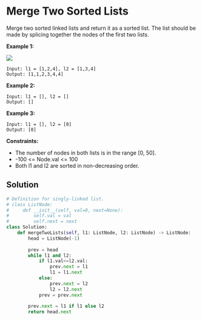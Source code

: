 <h1>Merge Two Sorted Lists</h1>

<p>
Merge two sorted linked lists and return it as a sorted list. The list should be made by splicing together the nodes of the first two lists.

<b>Example 1:</b>

<img src="https://assets.leetcode.com/uploads/2020/10/03/merge_ex1.jpg">

    Input: l1 = [1,2,4], l2 = [1,3,4]
    Output: [1,1,2,3,4,4]
    
<b>Example 2:</b>

    Input: l1 = [], l2 = []
    Output: []
    
<b>Example 3:</b>

    Input: l1 = [], l2 = [0]
    Output: [0]
 
<b>Constraints:</b>

- The number of nodes in both lists is in the range [0, 50].
- -100 <= Node.val <= 100
- Both l1 and l2 are sorted in non-decreasing order.

<h2>Solution</h2>

```python
# Definition for singly-linked list.
# class ListNode:
#     def __init__(self, val=0, next=None):
#         self.val = val
#         self.next = next
class Solution:
    def mergeTwoLists(self, l1: ListNode, l2: ListNode) -> ListNode:
        head = ListNode(-1)
        
        prev = head
        while l1 and l2:
            if l1.val<=l2.val:
                prev.next = l1
                l1 = l1.next
            else:
                prev.next = l2
                l2 = l2.next
            prev = prev.next
        
        prev.next = l1 if l1 else l2
        return head.next
```
